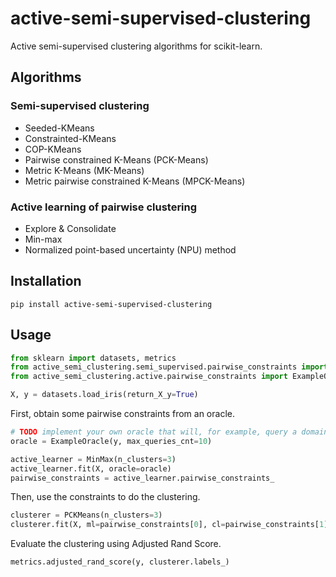 # active-semi-supervised-clustering

Active semi-supervised clustering algorithms for scikit-learn.

## Algorithms

### Semi-supervised clustering

* Seeded-KMeans
* Constrainted-KMeans
* COP-KMeans
* Pairwise constrained K-Means (PCK-Means)
* Metric K-Means (MK-Means)
* Metric pairwise constrained K-Means (MPCK-Means)

### Active learning of pairwise clustering

* Explore & Consolidate
* Min-max
* Normalized point-based uncertainty (NPU) method

## Installation

```
pip install active-semi-supervised-clustering
```

## Usage

```python
from sklearn import datasets, metrics
from active_semi_clustering.semi_supervised.pairwise_constraints import PCKMeans
from active_semi_clustering.active.pairwise_constraints import ExampleOracle, ExploreConsolidate, MinMax
```

```python
X, y = datasets.load_iris(return_X_y=True)
```

First, obtain some pairwise constraints from an oracle.

```python
# TODO implement your own oracle that will, for example, query a domain expert via GUI or CLI
oracle = ExampleOracle(y, max_queries_cnt=10)

active_learner = MinMax(n_clusters=3)
active_learner.fit(X, oracle=oracle)
pairwise_constraints = active_learner.pairwise_constraints_
```

Then, use the constraints to do the clustering.

```python
clusterer = PCKMeans(n_clusters=3)
clusterer.fit(X, ml=pairwise_constraints[0], cl=pairwise_constraints[1])
```

Evaluate the clustering using Adjusted Rand Score.

```python
metrics.adjusted_rand_score(y, clusterer.labels_)
```
